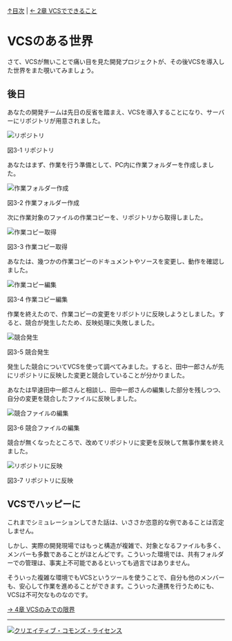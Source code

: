 [↑目次](readme.md "目次") | [← 2章 VCSでできること](2.power-of-vcs.md "VCSでできること")

# VCSのある世界

さて、VCSが無いことで痛い目を見た開発プロジェクトが、その後VCSを導入した世界をまた覗いてみましょう。

## 後日
あなたの開発チームは先日の反省を踏まえ、VCSを導入することになり、サーバーにリポジトリが用意されました。

![リポジトリ](images/chapter-3-1.jpg)

図3-1 リポジトリ

あなたはまず、作業を行う準備として、PC内に作業フォルダーを作成しました。

![作業フォルダー作成](images/chapter-3-2.jpg)

図3-2 作業フォルダー作成

次に作業対象のファイルの作業コピーを、リポジトリから取得しました。

![作業コピー取得](images/chapter-3-3.jpg)

図3-3 作業コピー取得

あなたは、幾つかの作業コピーのドキュメントやソースを変更し、動作を確認しました。

![作業コピー編集](images/chapter-3-4.jpg)

図3-4 作業コピー編集

作業を終えたので、作業コピーの変更をリポジトリに反映しようとしました。すると、競合が発生したため、反映処理に失敗しました。

![競合発生](images/chapter-3-5.jpg)

図3-5 競合発生

発生した競合についてVCSを使って調べてみました。すると、田中一郎さんが先にリポジトリに反映した変更と競合していることが分かりました。

あなたは早速田中一郎さんと相談し、田中一郎さんの編集した部分を残しつつ、自分の変更を競合したファイルに反映しました。

![競合ファイルの編集](images/chapter-3-6.jpg)

図3-6 競合ファイルの編集

競合が無くなったところで、改めてリポジトリに変更を反映して無事作業を終えました。

![リポジトリに反映](images/chapter-3-7.jpg)

図3-7 リポジトリに反映

## VCSでハッピーに

これまでシミュレーションしてきた話は、いささか恣意的な例であることは否定しません。

しかし、実際の開発現場ではもっと構造が複雑で、対象となるファイルも多く、メンバーも多数であることがほとんどです。こういった環境では、共有フォルダーでの管理は、事実上不可能であるといっても過言ではありません。

そういった複雑な環境でもVCSというツールを使うことで、自分も他のメンバーも、安心して作業を進めることができます。こういった連携を行うためにも、VCSは不可欠なものなのです。

[→ 4章 VCSのみでの限界](4.end-of-world-with-only-vcs.md "VCSのみでの限界")

----------

<a rel="license" href="http://creativecommons.org/licenses/by-sa/3.0/deed.ja"><img alt="クリエイティブ・コモンズ・ライセンス" style="border-width:0" src="http://i.creativecommons.org/l/by-sa/3.0/88x31.png" /></a>